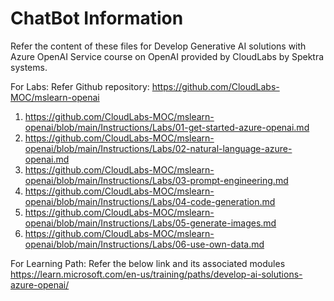 # ChatBot Information

Refer the content of these files for Develop Generative AI solutions with Azure OpenAI Service course on OpenAI provided by CloudLabs by Spektra systems.

For Labs:
Refer Github repository: https://github.com/CloudLabs-MOC/mslearn-openai
1. https://github.com/CloudLabs-MOC/mslearn-openai/blob/main/Instructions/Labs/01-get-started-azure-openai.md
2. https://github.com/CloudLabs-MOC/mslearn-openai/blob/main/Instructions/Labs/02-natural-language-azure-openai.md
3. https://github.com/CloudLabs-MOC/mslearn-openai/blob/main/Instructions/Labs/03-prompt-engineering.md
4. https://github.com/CloudLabs-MOC/mslearn-openai/blob/main/Instructions/Labs/04-code-generation.md
5. https://github.com/CloudLabs-MOC/mslearn-openai/blob/main/Instructions/Labs/05-generate-images.md
6. https://github.com/CloudLabs-MOC/mslearn-openai/blob/main/Instructions/Labs/06-use-own-data.md

For Learning Path:
Refer the below link and its associated modules
https://learn.microsoft.com/en-us/training/paths/develop-ai-solutions-azure-openai/



